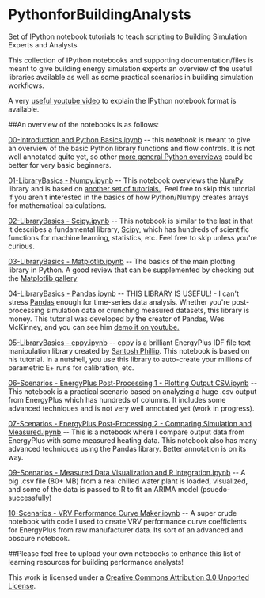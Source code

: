 PythonforBuildingAnalysts
=========================

Set of IPython notebook tutorials to teach scripting to Building Simulation Experts and Analysts

This collection of IPython notebooks and supporting documentation/files is meant to give building energy simulation experts an overview of the useful libraries available as well as some practical scenarios in building simulation workflows.

A very [useful youtube video](https://www.youtube.com/watch?v=H6dLGQw9yFQ) to explain the IPython notebook format is available.

##An overview of the notebooks is as follows:

[00-Introduction and Python Basics.ipynb](http://nbviewer.ipython.org/github/cmiller8/PythonforBuildingAnalysts/blob/master/00-Introduction%20and%20Python%20Basics.ipynb) -- this notebook is meant to give an overview of the basic Python library functions and flow controls. It is not well annotated quite yet, so other [more general Python overviews](https://www.youtube.com/watch?v=gGKd19EtmqY&list=PLFD8B7CCCDB784595) could be better for very basic beginners.

[01-LibraryBasics - Numpy.ipynb](http://nbviewer.ipython.org/github/cmiller8/PythonforBuildingAnalysts/blob/master/01-LibraryBasics%20-%20Numpy.ipynb) -- This notebook overviews the [NumPy](http://www.numpy.org/) library and is based on [another set of tutorials.](https://github.com/jrjohansson/scientific-python-lectures). Feel free to skip this tutorial if you aren't interested in the basics of how Python/Numpy creates arrays for mathematical calculations.

[02-LibraryBasics - Scipy.ipynb](http://nbviewer.ipython.org/github/cmiller8/PythonforBuildingAnalysts/blob/master/02-LibraryBasics%20-%20Scipy.ipynb) -- This notebook is similar to the last in that it describes a fundamental library, [Scipy](http://www.scipy.org/), which has hundreds of scientific functions for machine learning, statistics, etc. Feel free to skip unless you're curious.

[03-LibraryBasics - Matplotlib.ipynb](http://nbviewer.ipython.org/github/cmiller8/PythonforBuildingAnalysts/blob/master/03-LibraryBasics%20-%20Matplotlib.ipynb) -- The basics of the main plotting library in Python. A good review that can be supplemented by checking out the [Matplotlib gallery](http://matplotlib.org/gallery.html)

[04-LibraryBasics - Pandas.ipynb](http://nbviewer.ipython.org/github/cmiller8/PythonforBuildingAnalysts/blob/master/04-LibraryBasics%20-%20Pandas.ipynb) -- THIS LIBRARY IS USEFUL! - I can't stress [Pandas](http://pandas.pydata.org/) enough for time-series data analysis. Whether you're post-processing simulation data or crunching measured datasets, this library is money. This tutorial was developed by the creator of Pandas, Wes McKinney, and you can see him [demo it on youtube.](https://www.youtube.com/watch?v=w26x-z-BdWQ&feature=youtu.be)

[05-LibraryBasics - eppy.ipynb](http://nbviewer.ipython.org/github/cmiller8/PythonforBuildingAnalysts/blob/master/05-LibraryBasics%20-%20eppy.ipynb) -- eppy is a brilliant EnergyPlus IDF file text manipulation library created by [Santosh Phillip](https://github.com/santoshphilip). This notebook is based on his tutorial. In a nutshell, you use this library to auto-create your millions of parametric E+ runs for calibration, etc.

[06-Scenarios - EnergyPlus Post-Processing 1 - Plotting Output CSV.ipynb](http://nbviewer.ipython.org/github/cmiller8/PythonforBuildingAnalysts/blob/master/06-Scenarios%20-%20EnergyPlus%20Post-Processing%201%20-%20Plotting%20Output%20CSV.ipynb) -- This notebook is a practical scenario based on analyzing a huge .csv output from EnergyPlus which has hundreds of columns. It includes some advanced techniques and is not very well annotated yet (work in progress).

[07-Scenarios - EnergyPlus Post-Processing 2 - Comparing Simulation and Measured.ipynb](http://nbviewer.ipython.org/github/cmiller8/PythonforBuildingAnalysts/blob/master/07-Scenarios%20-%20EnergyPlus%20Post-Processing%202%20-%20Comparing%20Simulation%20and%20Measured.ipynb) -- This is a notebook where I compare output data from EnergyPlus with some measured heating data. This notebook also has many advanced techniques using the Pandas library. Better annotation is on its way.

[09-Scenarios - Measured Data Visualization and R Integration.ipynb](http://nbviewer.ipython.org/github/cmiller8/PythonforBuildingAnalysts/blob/master/09-Scenarios%20-%20Measured%20Data%20Visualization%20and%20R%20Integration.ipynb) -- A big .csv file (80+ MB) from a real chilled water plant is loaded, visualized, and some of the data is passed to R to fit an ARIMA model (psuedo-successfully)

[10-Scenarios - VRV Performance Curve Maker.ipynb](http://nbviewer.ipython.org/github/cmiller8/PythonforBuildingAnalysts/blob/master/10-Scenarios%20-%20VRV%20Performance%20Curve%20Maker.ipynb) -- A super crude notebook with code I used to create VRV performance curve coefficients for EnergyPlus from raw manufacturer data. Its sort of an advanced and obscure notebook.

##Please feel free to upload your own notebooks to enhance this list of learning resources for building performance analysts!

This work is licensed under a [Creative Commons Attribution 3.0 Unported License](http://creativecommons.org/licenses/by/3.0/).
